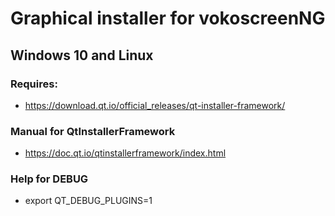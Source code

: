 
# Graphical installer for vokoscreenNG


## Windows 10 and Linux
### Requires:
* https://download.qt.io/official_releases/qt-installer-framework/

### Manual for QtInstallerFramework
* https://doc.qt.io/qtinstallerframework/index.html


### Help for DEBUG
* export QT_DEBUG_PLUGINS=1
